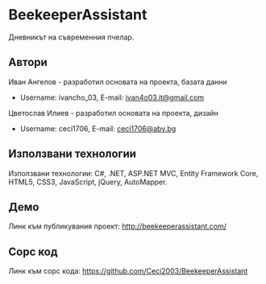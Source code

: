 # BeekeeperAssistant
Дневникът на съвременния пчелар.


## Автори

Иван Ангелов - разработил основата на проекта, базата данни
- Username: ivancho_03, E-mail: ivan4o03.it@gmail.com 

Цветослав Илиев - разработил основата на проекта, дизайн
- Username: ceci1706, E-mail: ceci1706@abv.bg

## Използвани технологии
Използвани технологии: C#, .NET, ASP.NET MVC, Entity Framework Core, HTML5, CSS3, JavaScript, jQuery, AutoMapper.

## Демо
Линк към публикувания проект: http://beekeeperassistant.com/

## Сорс код
Линк към сорс кода: https://github.com/Ceci2003/BeekeeperAssistant
